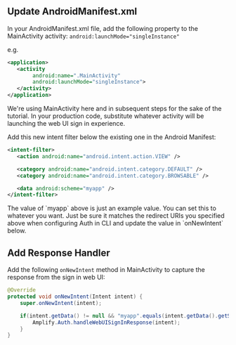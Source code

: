 ## Update AndroidManifest.xml
In your AndroidManifest.xml file, add the following property to the MainActivity activity: `android:launchMode="singleInstance"`

e.g.

```xml
<application>
   <activity
        android:name=".MainActivity"
        android:launchMode="singleInstance">
   </activity>
</application>
```

<amplify-callout>
We're using MainActivity here and in subsequent steps for the sake of the tutorial. In your production code, substitute whatever
activity will be launching the web UI sign in experience.
</amplify-callout>

Add this new intent filter below the existing one in the Android Manifest:

```xml
<intent-filter>
   <action android:name="android.intent.action.VIEW" />

   <category android:name="android.intent.category.DEFAULT" />
   <category android:name="android.intent.category.BROWSABLE" />

   <data android:scheme="myapp" />
</intent-filter>
```

<amplify-callout>
The value of `myapp` above is just an example value. You can set this to whatever you want.
Just be sure it matches the redirect URIs you specified above when configuring Auth in CLI
and update the value in `onNewIntent` below.
</amplify-callout>

## Add Response Handler
Add the following `onNewIntent` method in MainActivity to capture the response from the sign in web UI:

```java
@Override
protected void onNewIntent(Intent intent) {
    super.onNewIntent(intent);

    if(intent.getData() != null && "myapp".equals(intent.getData().getScheme())) {
        Amplify.Auth.handleWebUISignInResponse(intent);
    }
}
```
